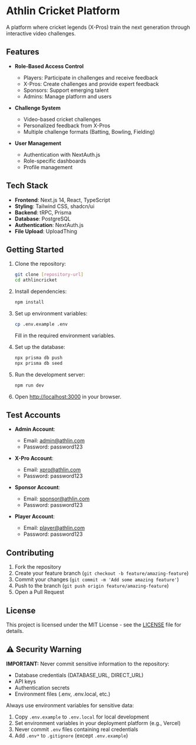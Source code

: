 # Athlin Cricket Platform

A platform where cricket legends (X-Pros) train the next generation through interactive video challenges.

## Features

- **Role-Based Access Control**
  - Players: Participate in challenges and receive feedback
  - X-Pros: Create challenges and provide expert feedback
  - Sponsors: Support emerging talent
  - Admins: Manage platform and users

- **Challenge System**
  - Video-based cricket challenges
  - Personalized feedback from X-Pros
  - Multiple challenge formats (Batting, Bowling, Fielding)

- **User Management**
  - Authentication with NextAuth.js
  - Role-specific dashboards
  - Profile management

## Tech Stack

- **Frontend**: Next.js 14, React, TypeScript
- **Styling**: Tailwind CSS, shadcn/ui
- **Backend**: tRPC, Prisma
- **Database**: PostgreSQL
- **Authentication**: NextAuth.js
- **File Upload**: UploadThing

## Getting Started

1. Clone the repository:
   ```bash
   git clone [repository-url]
   cd athlincricket
   ```

2. Install dependencies:
   ```bash
   npm install
   ```

3. Set up environment variables:
   ```bash
   cp .env.example .env
   ```
   Fill in the required environment variables.

4. Set up the database:
   ```bash
   npx prisma db push
   npx prisma db seed
   ```

5. Run the development server:
   ```bash
   npm run dev
   ```

6. Open [http://localhost:3000](http://localhost:3000) in your browser.

## Test Accounts

- **Admin Account**:
  - Email: admin@athlin.com
  - Password: password123

- **X-Pro Account**:
  - Email: xpro@athlin.com
  - Password: password123

- **Sponsor Account**:
  - Email: sponsor@athlin.com
  - Password: password123

- **Player Account**:
  - Email: player@athlin.com
  - Password: password123

## Contributing

1. Fork the repository
2. Create your feature branch (`git checkout -b feature/amazing-feature`)
3. Commit your changes (`git commit -m 'Add some amazing feature'`)
4. Push to the branch (`git push origin feature/amazing-feature`)
5. Open a Pull Request

## License

This project is licensed under the MIT License - see the [LICENSE](LICENSE) file for details.

## ⚠️ Security Warning

**IMPORTANT:** Never commit sensitive information to the repository:
- Database credentials (DATABASE_URL, DIRECT_URL)
- API keys
- Authentication secrets
- Environment files (.env, .env.local, etc.)

Always use environment variables for sensitive data:
1. Copy `.env.example` to `.env.local` for local development
2. Set environment variables in your deployment platform (e.g., Vercel)
3. Never commit `.env` files containing real credentials
4. Add `.env*` to `.gitignore` (except `.env.example`)
